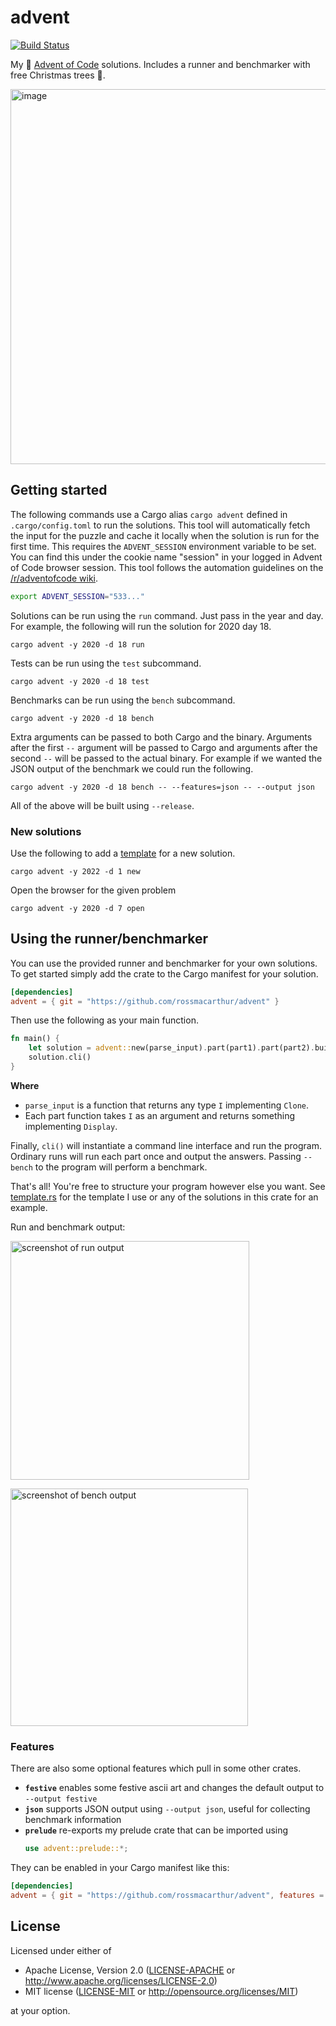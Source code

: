 # advent

[![Build Status](https://github.com/rossmacarthur/advent/actions/workflows/build.yaml/badge.svg)](https://github.com/rossmacarthur/advent/actions/workflows/build.yaml)

My 🎅 [Advent of Code](https://adventofcode.com) solutions. Includes a runner
and benchmarker with free Christmas trees 🎄.

<img width="600" alt="image" src="https://user-images.githubusercontent.com/17109887/206856121-6a5078e3-5ebf-4973-b530-3639b30a2efa.png">

## Getting started

The following commands use a Cargo alias `cargo advent` defined in
`.cargo/config.toml` to run the solutions. This tool will automatically fetch
the input for the puzzle and cache it locally when the solution is run for the
first time. This requires the `ADVENT_SESSION` environment variable to be set.
You can find this under the cookie name "session" in your logged in Advent of
Code browser session. This tool follows the automation guidelines on the
[/r/adventofcode wiki](https://www.reddit.com/r/adventofcode/wiki/faqs/automation).

```sh
export ADVENT_SESSION="533..."
```

Solutions can be run using the `run` command. Just pass in the year and day. For
example, the following will run the solution for 2020 day 18.

```
cargo advent -y 2020 -d 18 run
```

Tests can be run using the `test` subcommand.

```
cargo advent -y 2020 -d 18 test
```

Benchmarks can be run using the  `bench` subcommand.

```
cargo advent -y 2020 -d 18 bench
```

Extra arguments can be passed to both Cargo and the binary. Arguments after the
first `--` argument will be passed to Cargo and arguments after the second `--`
will be passed to the actual binary. For example if we wanted the JSON output of
the benchmark we could run the following.

```
cargo advent -y 2020 -d 18 bench -- --features=json -- --output json
```

All of the above will be built using `--release`.

### New solutions

Use the following to add a [template](./crates/cli/src/template.rs) for a new
solution.

```
cargo advent -y 2022 -d 1 new
```

Open the browser for the given problem

```
cargo advent -y 2020 -d 7 open
```

## Using the runner/benchmarker

You can use the provided runner and benchmarker for your own solutions. To get
started simply add the crate to the Cargo manifest for your solution.

```toml
[dependencies]
advent = { git = "https://github.com/rossmacarthur/advent" }
```

Then use the following as your main function.

```rust
fn main() {
    let solution = advent::new(parse_input).part(part1).part(part2).build();
    solution.cli()
}
```

**Where**

- `parse_input` is a function that returns any type `I` implementing `Clone`.
- Each part function takes `I` as an argument and returns something implementing
  `Display`.

Finally, `cli()` will instantiate a command line interface and run the program.
Ordinary runs will run each part once and output the answers. Passing `--bench`
to the program will perform a benchmark.

That's all! You're free to structure your program however else you want. See
[template.rs](./crates/cli/src/template.rs) for the template I use or any of the
solutions in this crate for an example.

Run and benchmark output:

<img width="382" alt="screenshot of run output"
       src="https://user-images.githubusercontent.com/17109887/206855331-d5f2ee15-0245-40c8-a673-be4f89a225c4.png">

<img width="380" alt="screenshot of bench output"
       src="https://user-images.githubusercontent.com/17109887/206855396-26d868b1-a9e9-414d-b655-9b979e091b4e.png">


### Features

There are also some optional features which pull in some other crates.

- **`festive`** enables some festive ascii art and changes the default output to
  `--output festive`
- **`json`** supports JSON output using `--output json`, useful for collecting
  benchmark information
- **`prelude`** re-exports my prelude crate that can be imported using
  ```rust
  use advent::prelude::*;
  ```

They can be enabled in your Cargo manifest like this:

```toml
[dependencies]
advent = { git = "https://github.com/rossmacarthur/advent", features = ["festive", "json"] }
```

## License

Licensed under either of

- Apache License, Version 2.0 ([LICENSE-APACHE](LICENSE-APACHE) or
  http://www.apache.org/licenses/LICENSE-2.0)
- MIT license ([LICENSE-MIT](LICENSE-MIT) or http://opensource.org/licenses/MIT)

at your option.
